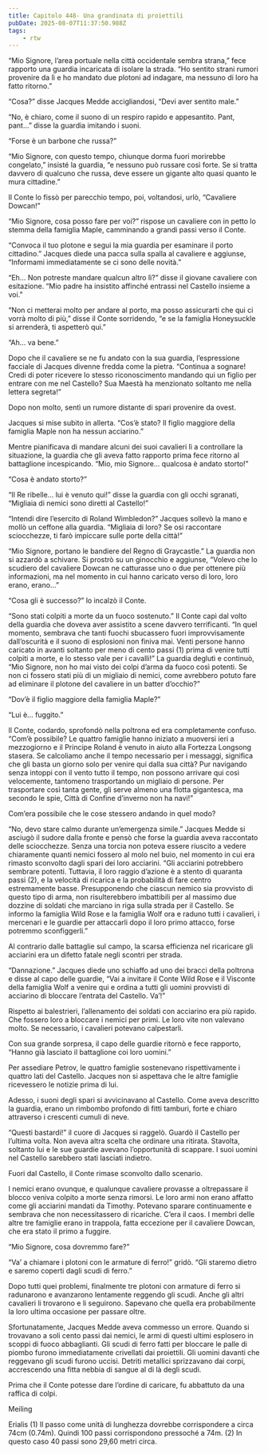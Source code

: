 ```yaml
---
title: Capitolo 448- Una grandinata di proiettili
pubDate: 2025-08-07T11:37:50.988Z
tags:
    - rtw
---
```







“Mio Signore, l’area portuale nella città occidentale sembra strana,” fece rapporto una guardia incaricata di isolare la strada. “Ho sentito strani rumori provenire da lì e ho mandato due plotoni ad indagare, ma nessuno di loro ha fatto ritorno.”


“Cosa?” disse Jacques Medde accigliandosi, “Devi aver sentito male.”


“No, è chiaro, come il suono di un respiro rapido e appesantito. Pant, pant…” disse la guardia imitando i suoni.


“Forse è un barbone che russa?”


“Mio Signore, con questo tempo, chiunque dorma fuori morirebbe congelato,” insisté la guardia, “e nessuno può russare così forte. Se si tratta davvero di qualcuno che russa, deve essere un gigante alto quasi quanto le mura cittadine.”


Il Conte lo fissò per parecchio tempo, poi, voltandosi, urlò, “Cavaliere Dowcan!”


“Mio Signore, cosa posso fare per voi?” rispose un cavaliere con in petto lo stemma della famiglia Maple, camminando a grandi passi verso il Conte.


“Convoca il tuo plotone e segui la mia guardia per esaminare il porto cittadino.” Jacques diede una pacca sulla spalla al cavaliere e aggiunse, “Informami immediatamente se ci sono delle novità.”


“Eh… Non potreste mandare qualcun altro lì?” disse il giovane cavaliere con esitazione. “Mio padre ha insistito affinché entrassi nel Castello insieme a voi.”


“Non ci metterai molto per andare al porto, ma posso assicurarti che qui ci vorrà molto di più,” disse il Conte sorridendo, “e se la famiglia Honeysuckle si arrenderà, ti aspetterò qui.”


“Ah… va bene.”


Dopo che il cavaliere se ne fu andato con la sua guardia, l’espressione facciale di Jacques divenne fredda come la pietra. “Continua a sognare! Credi di poter ricevere lo stesso riconoscimento mandando qui un figlio per entrare con me nel Castello? Sua Maestà ha menzionato soltanto me nella lettera segreta!”


Dopo non molto, sentì un rumore distante di spari provenire da ovest.


Jacques si mise subito in allerta. “Cos’è stato? Il figlio maggiore della famiglia Maple non ha nessun acciarino.”


Mentre pianificava di mandare alcuni dei suoi cavalieri lì a controllare la situazione, la guardia che gli aveva fatto rapporto prima fece ritorno al battaglione incespicando. “Mio, mio Signore… qualcosa è andato storto!”


“Cosa è andato storto?”


“Il Re ribelle… lui è venuto qui!” disse la guardia con gli occhi sgranati, “Migliaia di nemici sono diretti al Castello!”


“Intendi dire l’esercito di Roland Wimbledon?” Jacques sollevò la mano e mollò un ceffone alla guardia. “Migliaia di loro? Se osi raccontare sciocchezze, ti farò impiccare sulle porte della città!”


“Mio Signore, portano le bandiere del Regno di Graycastle.” La guardia non si azzardò a schivare. Si prostrò su un ginocchio e aggiunse, “Volevo che lo scudiero del cavaliere Dowcan ne catturasse uno o due per ottenere più informazioni, ma nel momento in cui hanno caricato verso di loro, loro erano, erano…”


“Cosa gli è successo?” lo incalzò il Conte.


“Sono stati colpiti a morte da un fuoco sostenuto.” Il Conte capì dal volto della guardia che doveva aver assistito a scene davvero terrificanti. “In quel momento, sembrava che tanti fuochi sbucassero fuori improvvisamente dall’oscurità e il suono di esplosioni non finiva mai. Venti persone hanno caricato in avanti soltanto per meno di cento passi (1) prima di venire tutti colpiti a morte, e lo stesso vale per i cavalli!” La guardia deglutì e continuò, “Mio Signore, non ho mai visto dei colpi d’arma da fuoco così potenti. Se non ci fossero stati più di un migliaio di nemici, come avrebbero potuto fare ad eliminare il plotone del cavaliere in un batter d’occhio?”


“Dov’è il figlio maggiore della famiglia Maple?”


“Lui è… fuggito.”


Il Conte, codardo, sprofondò nella poltrona ed era completamente confuso. “Com’è possibile? Le quattro famiglie hanno iniziato a muoversi ieri a mezzogiorno e il Principe Roland è venuto in aiuto alla Fortezza Longsong stasera. Se calcoliamo anche il tempo necessario per i messaggi, significa che gli basta un giorno solo per venire qui dalla sua città? Pur navigando senza intoppi con il vento tutto il tempo, non possono arrivare qui così velocemente, tantomeno trasportando un migliaio di persone. Per trasportare così tanta gente, gli serve almeno una flotta gigantesca, ma secondo le spie, Città di Confine d’inverno non ha navi!”


Com’era possibile che le cose stessero andando in quel modo?


“No, devo stare calmo durante un’emergenza simile.” Jacques Medde si asciugò il sudore dalla fronte e pensò che forse la guardia aveva raccontato delle sciocchezze. Senza una torcia non poteva essere riuscito a vedere chiaramente quanti nemici fossero al molo nel buio, nel momento in cui era rimasto sconvolto dagli spari dei loro acciarini. “Gli acciarini potrebbero sembrare potenti. Tuttavia, il loro raggio d’azione è a stento di quaranta passi (2), e la velocità di ricarica e la probabilità di fare centro estremamente basse. Presupponendo che ciascun nemico sia provvisto di questo tipo di arma, non risulterebbero imbattibili per al massimo due dozzine di soldati che marciano in riga sulla strada per il Castello. Se informo la famiglia Wild Rose e la famiglia Wolf ora e raduno tutti i cavalieri, i mercenari e le guardie per attaccarli dopo il loro primo attacco, forse potremmo sconfiggerli.”


Al contrario dalle battaglie sul campo, la scarsa efficienza nel ricaricare gli acciarini era un difetto fatale negli scontri per strada.


“Dannazione.” Jacques diede uno schiaffo ad uno dei bracci della poltrona e disse al capo delle guardie, “Vai a invitare il Conte Wild Rose e il Visconte della famiglia Wolf a venire qui e ordina a tutti gli uomini provvisti di acciarino di bloccare l’entrata del Castello. Va’!”


Rispetto ai balestrieri, l’allenamento dei soldati con acciarino era più rapido. Che fossero loro a bloccare i nemici per primi. Le loro vite non valevano molto. Se necessario, i cavalieri potevano calpestarli.


Con sua grande sorpresa, il capo delle guardie ritornò e fece rapporto, “Hanno già lasciato il battaglione coi loro uomini.”


Per assediare Petrov, le quattro famiglie sostenevano rispettivamente i quattro lati del Castello. Jacques non si aspettava che le altre famiglie ricevessero le notizie prima di lui.


Adesso, i suoni degli spari si avvicinavano al Castello. Come aveva descritto la guardia, erano un rimbombo profondo di fitti tamburi, forte e chiaro attraverso i crescenti cumuli di neve.


“Questi bastardi!” il cuore di Jacques si raggelò. Guardò il Castello per l’ultima volta. Non aveva altra scelta che ordinare una ritirata. Stavolta, soltanto lui e le sue guardie avevano l’opportunità di scappare. I suoi uomini nel Castello sarebbero stati lasciati indietro.


Fuori dal Castello, il Conte rimase sconvolto dallo scenario.


I nemici erano ovunque, e qualunque cavaliere provasse a oltrepassare il blocco veniva colpito a morte senza rimorsi. Le loro armi non erano affatto come gli acciarini mandati da Timothy. Potevano sparare continuamente e sembrava che non necessitassero di ricariche. C’era il caos. I membri delle altre tre famiglie erano in trappola, fatta eccezione per il cavaliere Dowcan, che era stato il primo a fuggire.


“Mio Signore, cosa dovremmo fare?”


“Va’ a chiamare i plotoni con le armature di ferro!” gridò. “Gli staremo dietro e saremo coperti dagli scudi di ferro.”


Dopo tutti quei problemi, finalmente tre plotoni con armature di ferro si radunarono e avanzarono lentamente reggendo gli scudi. Anche gli altri cavalieri li trovarono e li seguirono. Sapevano che quella era probabilmente la loro ultima occasione per passare oltre.


Sfortunatamente, Jacques Medde aveva commesso un errore. Quando si trovavano a soli cento passi dai nemici, le armi di questi ultimi esplosero in scoppi di fuoco abbaglianti. Gli scudi di ferro fatti per bloccare le palle di piombo furono immediatamente crivellati dai proiettili. Gli uomini davanti che reggevano gli scudi furono uccisi. Detriti metallici sprizzavano dai corpi, accrescendo una fitta nebbia di sangue al di là degli scudi.


Prima che il Conte potesse dare l’ordine di caricare, fu abbattuto da una raffica di colpi.


Meiling






 Erialis (1) Il passo come unità di lunghezza dovrebbe corrispondere a circa 74cm (0.74m). Quindi 100 passi corrispondono pressoché a 74m.  (2) In questo caso 40 passi sono 29,60 metri circa. 




                                


                                



